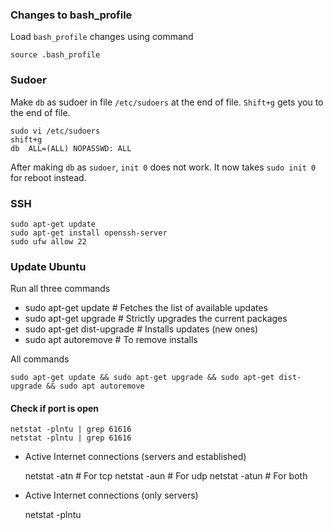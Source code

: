 ### Changes to bash_profile
Load `bash_profile` changes using command

    source .bash_profile

### Sudoer
Make `db` as sudoer in file `/etc/sudoers` at the end of file. `Shift+g` gets you to the end of file.

    sudo vi /etc/sudoers
    shift+g
    db  ALL=(ALL) NOPASSWD: ALL
    
After making `db` as `sudoer`, `init 0` does not work. It now takes `sudo init 0` for reboot instead.
    
### SSH
    
    sudo apt-get update
    sudo apt-get install openssh-server
    sudo ufw allow 22
    
### Update Ubuntu
Run all three commands
    
- sudo apt-get update        # Fetches the list of available updates
- sudo apt-get upgrade       # Strictly upgrades the current packages
- sudo apt-get dist-upgrade  # Installs updates (new ones)
- sudo apt autoremove        # To remove installs 

All commands 

    sudo apt-get update && sudo apt-get upgrade && sudo apt-get dist-upgrade && sudo apt autoremove
    
#### Check if port is open 
    
    netstat -plntu | grep 61616
    netstat -plntu | grep 61616
    
- Active Internet connections (servers and established)

    
    netstat -atn           # For tcp
    netstat -aun           # For udp
    netstat -atun          # For both

- Active Internet connections (only servers)

    
    netstat -plntu
